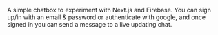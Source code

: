 A simple chatbox to experiment with Next.js and Firebase. You can sign up/in with an email & password or authenticate with google, and once signed in you can send a message to a live updating chat.
